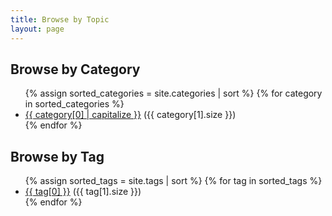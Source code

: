 ```yaml
---
title: Browse by Topic
layout: page
---
```


<div class="topic-index">
  <h2>Browse by Category</h2>
  <ul class="topic-list">
    {% assign sorted_categories = site.categories | sort %}
    {% for category in sorted_categories %}
      <li>
        <a href="{{ site.baseurl }}/categories/{{ category[0] | slugify }}/">{{ category[0] | capitalize }}</a>
        <span class="post-count">({{ category[1].size }})</span>
      </li>
    {% endfor %}
  </ul>

  <h2>Browse by Tag</h2>
  <ul class="topic-list">
    {% assign sorted_tags = site.tags | sort %}
    {% for tag in sorted_tags %}
      <li>
        <a href="{{ site.baseurl }}/tags/{{ tag[0] | slugify }}/">{{ tag[0] }}</a>
        <span class="post-count">({{ tag[1].size }})</span>
      </li>
    {% endfor %}
  </ul>
</div>